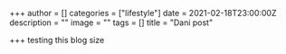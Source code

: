 +++
author = []
categories = ["lifestyle"]
date = 2021-02-18T23:00:00Z
description = ""
image = ""
tags = []
title = "Dani post"

+++
testing this blog size